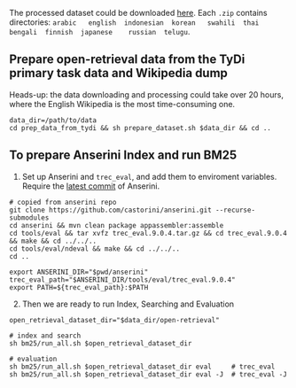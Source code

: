 The processed dataset could be downloaded [here](https://uofwaterloo-my.sharepoint.com/:f:/g/personal/x978zhan_uwaterloo_ca/Egpbu0I7gIRMlLyIOlI3dyQB02_S5s5iLDIMW3n0jTX_Qg?e=lvp3Ns).
Each `.zip` contains directories: `arabic   english  indonesian  korean   swahili  thai bengali  finnish  japanese    russian  telugu`.

## Prepare open-retrieval data from the TyDi primary task data and Wikipedia dump
Heads-up: the data downloading and processing could take over 20 hours, where the English Wikipedia is the most time-consuming one.
```
data_dir=/path/to/data
cd prep_data_from_tydi && sh prepare_dataset.sh $data_dir && cd ..
```

## To prepare Anserini Index and run BM25
1. Set up Anserini and `trec_eval`, and add them to enviroment variables.
Require the [latest commit](https://github.com/castorini/anserini/commit/a72b65268f54a4cfe63a36918f4ab7ca09b2e7e8) of Anserini.
```
# copied from anserini repo
git clone https://github.com/castorini/anserini.git --recurse-submodules
cd anserini && mvn clean package appassembler:assemble
cd tools/eval && tar xvfz trec_eval.9.0.4.tar.gz && cd trec_eval.9.0.4 && make && cd ../../..
cd tools/eval/ndeval && make && cd ../../..
cd ..

export ANSERINI_DIR="$pwd/anserini"
trec_eval_path="$ANSERINI_DIR/tools/eval/trec_eval.9.0.4"
export PATH=${trec_eval_path}:$PATH
```

2. Then we are ready to run Index, Searching and Evaluation
```
open_retrieval_dataset_dir="$data_dir/open-retrieval"

# index and search
sh bm25/run_all.sh $open_retrieval_dataset_dir 

# evaluation
sh bm25/run_all.sh $open_retrieval_dataset_dir eval     # trec_eval
sh bm25/run_all.sh $open_retrieval_dataset_dir eval -J  # trec_eval -J      
```
